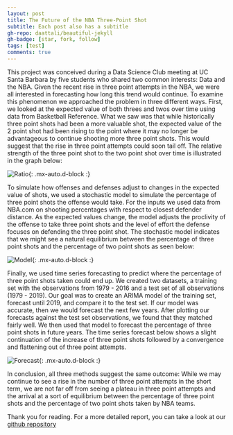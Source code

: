 ```yaml
---
layout: post
title: The Future of the NBA Three-Point Shot
subtitle: Each post also has a subtitle
gh-repo: daattali/beautiful-jekyll
gh-badge: [star, fork, follow]
tags: [test]
comments: true
---
```


This project was conceived during a Data Science Club meeting at UC Santa Barbara by five students who shared two common interests: Data and the NBA. Given the recent rise in three point attempts in the NBA, we were all interested in forecasting how long this trend would continue. To examine this phenomenon we approached the problem in three different ways. First, we looked at the expected value of both threes and twos over time using data from Basketball Reference. What we saw was that while historically three point shots had been a more valuable shot, the expected value of the 2 point shot had been rising to the point where it may no longer be advantageous to continue shooting more three point shots. This would suggest that the rise in three point attempts could soon tail off. The relative strength of the three point shot to the two point shot over time is illustrated in the graph below:

![Ratio](https://user-images.githubusercontent.com/47067688/76171201-da389380-6145-11ea-84af-16ce44a4bf36.png){: .mx-auto.d-block :}

To simulate how offenses and defenses adjust to changes in the expected value of shots, we used a stochastic model to simulate the percentage of three point shots the offense would take. For the inputs we used data from NBA.com on shooting percentages with respect to closest defender distance. As the expected values change, the model adjusts the proclivity of the offense to take three point shots and the level of effort the defense focuses on defending the three point shot. The stochastic model indicates that we might see a natural equilibrium between the percentage of three point shots and the percentage of two point shots as seen below:

![Model](https://user-images.githubusercontent.com/46733087/76170755-1ff35d00-6142-11ea-8c5c-fed41c0ec076.png){: .mx-auto.d-block :}

Finally, we used time series forecasting to predict where the percentage of three point shots taken could end up. We created two datasets, a training set with the observations from 1979 - 2016 and a test set of all observations (1979 - 2019). Our goal was to create an ARIMA model of the training set, forecast until 2019, and compare it to the test set. If our model was accurate, then we would forecast the next few years. After plotting our forecasts against the test set observations, we found that they matched fairly well. We then used that model to forecast the percentage of three point shots in future years. The time series forecast below shows a slight continuation of the increase of three point shots followed by a convergence and flattening out of three point attempts.

![Forecast](https://user-images.githubusercontent.com/51941454/76173043-e843df80-6158-11ea-9ce7-904b426d1577.png){: .mx-auto.d-block :}

In conclusion, all three methods suggest the same outcome: While we may continue to see a rise in the number of three point attempts in the short term, we are not far off from seeing a plateau in three point attempts and the arrival at a sort of equilibrium between the percentage of three point shots and the percentage of two point shots taken by NBA teams.

Thank you for reading. For a more detailed report, you can take a look at our
[github repository](https://github.com/sonalimayer/NBA_threepoint_2020)

